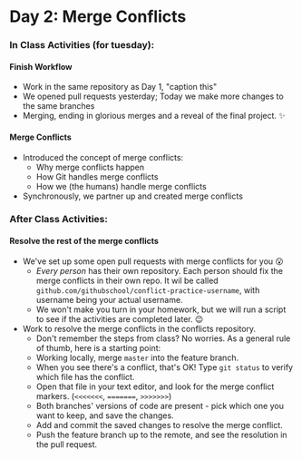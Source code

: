 # Day 2: Merge Conflicts

### In Class Activities (for tuesday):

#### Finish Workflow
- Work in the same repository as Day 1, "caption this"
- We opened pull requests yesterday; Today we make more changes to the same branches
- Merging, ending in glorious merges and a reveal of the final project. :sparkles:

#### Merge Conflicts
- Introduced the concept of merge conflicts:
  - Why merge conflicts happen
  - How Git handles merge conflicts
  - How we (the humans) handle merge conflicts
- Synchronously, we partner up and created merge conflicts  

### After Class Activities:

#### Resolve the rest of the merge conflicts
- We've set up some open pull requests with merge conflicts for you :open_mouth:
  - _Every person_ has their own repository. Each person should fix the merge conflicts in their own repo. It wil be called `github.com/githubschool/conflict-practice-username`, with username being your actual username.
  - We won't make you turn in your homework, but we will run a script to see if the activities are completed later. :wink:
- Work to resolve the merge conflicts in the conflicts repository.
  - Don't remember the steps from class? No worries. As a general rule of thumb, here is a starting point:
  - Working locally, merge `master` into the feature branch.
  - When you see there's a conflict, that's OK! Type `git status` to verify which file has the conflict.
  - Open that file in your text editor, and look for the merge conflict markers. (`<<<<<<<`, `=======`, `>>>>>>>`)
  - Both branches' versions of code are present - pick which one you want to keep, and save the changes.
  - Add and commit the saved changes to resolve the merge conflict.
  - Push the feature branch up to the remote, and see the resolution in the pull request.
